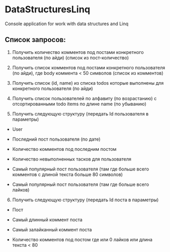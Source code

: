 # DataStructuresLinq
Console application for work with data structures and Linq

## Список запросов:
 1) Получить количество комментов под постами конкретного пользователя (по айди) (список из пост-количество)

 2) Получить список комментов под постами конкретного пользователя (по айди), где body коммента < 50 символов (список из комментов)

 3) Получить список (id, name) из списка todos которые выполнены для конкретного пользователя (по айди)

 4) Получить список пользователей по алфавиту (по возрастанию) с отсортированными todo items по длине name (по убыванию)

 5) Получить следующую структуру (передать Id пользователя в параметры)

- User

-  Последний пост пользователя (по дате)

-  Количество комментов под последним постом

-  Количество невыполненных тасков для пользователя

-  Самый популярный пост пользователя (там где больше всего комментов с длиной текста больше 80 символов)

-  Самый популярный пост пользователя (там где больше всего лайков)

 6) Получить следующую структуру (передать Id поста в параметры)

- Пост

-  Самый длинный коммент поста

-  Самый залайканный коммент поста

-  Количество комментов под постом где или 0 лайков или длина текста < 80
